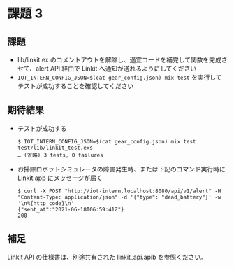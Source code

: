 # 課題 3

## 課題

- lib/linkit.ex のコメントアウトを解除し、適宜コードを補完して関数を完成させて、alert API 経由で Linkit へ通知が送れるようにしてください
- `IOT_INTERN_CONFIG_JSON=$(cat gear_config.json) mix test` を実行してテストが成功することを確認してください

## 期待結果

- テストが成功する

  ```shell
  $ IOT_INTERN_CONFIG_JSON=$(cat gear_config.json) mix test test/lib/linkit_test.exs
  … (省略) 3 tests, 0 failures
  ```

- お掃除ロボットシミュレータの障害発生時、または下記のコマンド実行時に Linkit app にメッセージが届く

  ```shell
  $ curl -X POST "http://iot-intern.localhost:8080/api/v1/alert" -H "Content-Type: application/json" -d '{"type": "dead_battery"}' -w '\n%{http_code}\n'
  {"sent_at":"2021-06-18T06:59:41Z"}
  200
  ```

## 補足

Linkit API の仕様書は、別途共有された linkit_api.apib を参照ください。
